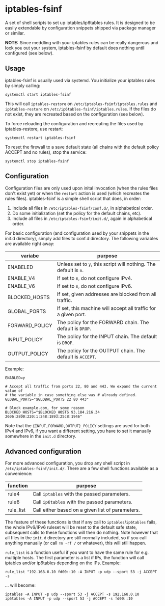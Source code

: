 # iptables-fsinf

A set of shell scripts to set up iptables/ip6tables rules. It is designed to be
easily extendable by configuration snippets shipped via package manager or
similar.

**NOTE:** Since meddling with your iptables rules can be really dangerous and
lock you out your system, iptables-fsinf by default does nothing until
configured (see below).

## Usage

iptables-fsinf is usually used via systemd. You initialize your iptables rules
by simply calling:

```
systemctl start iptables-fsinf
```

This will call `iptables-restore` on `/etc/iptables-fsinf/iptables.rules` and
`ip6tables-restore` on `/etc/ip6tables-fsinf/iptables.rules`. If the files do
not exist, they are recreated based on the configuration (see below).

To force reloading the configuration and recreating the files used by
iptables-restore, use restart:

```
systemctl restart iptables-fsinf
```

To reset the firewall to a save default state (all chains with the default
policy ACCEPT and no rules), stop the service:

```
systemctl stop iptables-fsinf
```

## Configuration

Configuration files are only used upon inital invocation (when the rules files
don't exist yet) or when the `restart` action is used (which recreates the
rules files). iptables-fsinf is a simple shell script that does, in order:

1. Include all files in `/etc/iptables-fsinf/conf.d/`, in alphabetical order.
2. Do some initialization (set the policy for the default chains, etc).
3. Include all files in `/etc/iptables-fsinf/init.d/`, again in alphabetical
   order.

For basic configuration (and configuration used by your snippets in the init.d
directory), simply add files to conf.d directory. The following variables are
available right away:

variabe | purpose
------- | -------
ENABELED | Unless set to `y`, this script will nothing. The default is `n`.
ENABLE_V4 | If set to `n`, do not configure IPv4.
ENABLE_V6 | If set to `n`, do not configure IPv6.
BLOCKED_HOSTS | If set, given addresses are blocked from all traffic.
GLOBAL_PORTS | If set, this machine will accept all traffic for a given port.
FORWARD_POLICY | The policy for the FORWARD chain. The default is `DROP`.
INPUT_POLICY | The policy for the INPUT chain. The default is `DROP`.
OUTPUT_POLICY | The policy for the OUTPUT chain. The default is `ACCEPT`.

Example:

```
ENABLED=y

# Accept all traffic from ports 22, 80 and 443. We expand the current value of
# the variable in case something else was # already defined.
GLOBAL_PORTS="$GLOBAL_PORTS 22 80 443"

# Block example.com, for some reason
BLOCKED_HOSTS="$BLOCKED_HOSTS 93.184.216.34 2606:2800:220:1:248:1893:25c8:1946"
```

Note that the `{INPUT,FORWARD,OUTPUT}_POLICY` settings are used for both IPv4
and IPv6, if you want a different setting, you have to set it manually
somewhere in the `init.d` directory. 

## Advanced configuration

For more advanced configuration, you drop any shell script in
`/etc/iptables-fsinf/init.d/`. There are a few shell functions available as a
convenience:

function | purpose
-------- | -------
rule4 | Call `iptables` with the passed parameters.
rule6 | Call `ip6tables` with the passed parameters.
rule_list | Call either based on a given list of parameters.

The feature of these functions is that if any call to `iptables`/`ip6tables`
fails, the whole IPv6/IPv6 ruleset will be reset to the default safe state,
subsequent calls to these functions will then do nothing. Note however that all
files in the `init.d` directory are still normally included, so if you call
anything manually (or call `rm -rf /` or whatever), this will still happen.

``rule_list`` is a function useful if you want to have the same rule for e.g.
multiple hosts. The first parameter is a list if IPs, the function will call
iptables and/or ip6tables depending on the IPs. Example:

```
rule_list "192.168.0.10 fd00::10 -A INPUT -p udp --sport 53 -j ACCEPT -s
```

... will become:

```
iptables -A INPUT -p udp --sport 53 -j ACCEPT -s 192.168.0.10
ip6tables -A INPUT -p udp --sport 53 -j ACCEPT -s fd00::10
```
